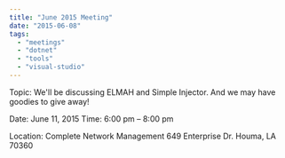 ```yaml
---
title: "June 2015 Meeting"
date: "2015-06-08"
tags: 
  - "meetings"
  - "dotnet"
  - "tools"
  - "visual-studio"
---
```


Topic: We'll be discussing ELMAH and Simple Injector. And we may have goodies to give away!

Date: June 11, 2015 Time: 6:00 pm – 8:00 pm

Location: Complete Network Management 649 Enterprise Dr. Houma, LA 70360
